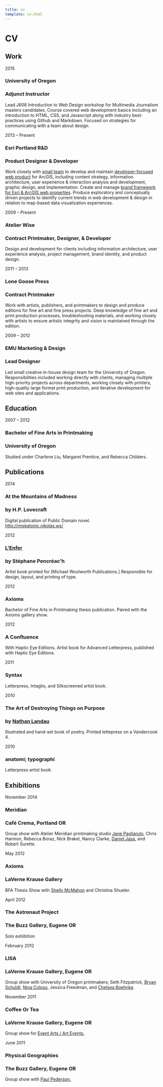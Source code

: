```yaml
---
title: cv
template: cv.html
---
```


# CV

## Work

<date>2015</date>
### University of Oregon
### Adjunct Instructor

Lead J608 Introduction to Web Design workshop for Multimedia Journalism masters candidates. Course covered web development basics including an introduction to HTML, CSS, and Javascript along with industry best-practices using Github and Markdown. Focused on strategies for communicating with a team about design.


<date>2013 – Present</date>
### Esri Portland R&D
### Product Designer & Developer

Work closely with [small team](http://pdx.esri.com/) to develop and maintain [developer-focused web product](https://developers.arcgis.com/en/) for ArcGIS, including content strategy, information architecture, user experience & interaction analysis and development, graphic design, and implementation. Create and manage [brand framework for Esri & ArcGIS web properties](http://esri.github.io/calcite-web/). Produce exploratory and conceptually driven projects to identify current trends in web development & design in relation to map-based data visualization experiences.


<date>2009 – Present</date>
### Atelier Wise
### Contract Printmaker, Designer, & Developer

Design and development for clients including information architecture, user experience analysis, project management, brand identity, and product design.

<date>2011 – 2013</date>
### Lone Goose Press
### Contract Printmaker

Work with artists, publishers, and printmakers to design and produce editions for fine art and fine press projects. Deep knowledge of fine art and print production processes, troubleshooting materials, and working closely with artists to ensure artistic integrity and vision is maintained through the edition.


<date>2009 – 2012</date>
### EMU Marketing & Design
### Lead Designer

Led small creative in-house design team for the University of Oregon. Responsibilities included working directly with clients, managing multiple high-priority projects across departments, working closely with printers, high-quality large format print production, and iterative development for web sites and applications.


## Education

<date>2007 – 2012</date>
### Bachelor of Fine Arts in Printmaking
### University of Oregon
Studied under Charlene Liu, Margaret Prentice, and Rebecca Childers.


## Publications

<date>2014</date>
### At the Mountains of Madness
### by H.P. Lovecraft

Digital publication of Public Domain novel. <br />
http://miskatonic.nikolas.ws/

<date>2012</date>
### [L'Enfer](http://www.michaelwoolworth.com/books/lenfer)
### by Stéphane Pencréac'h
Artist book printed for [Michael Woolworth Publications.] Responsible for design, layout, and printing of type.<br />



<date>2012</date>
### Axioms
Bachelor of Fine Arts in Printmaking thesis publication. Paired with the Axioms gallery show.


<date>2012</date>
### A Confluence
With Haptic Eye Editions. Artist book for Advanced Letterpress, published with Haptic Eye Editions.


<date>2011</date>
### Syntax
Letterpress, Intaglio, and Silkscreened artist book.


<date>2010</date>
### The Art of Destroying Things on Purpose
### by [Nathan Landau](http://nathanlandau.com/)
Illustrated and hand-set book of poetry. Printed lettepress on a Vandercook 4.


<date>2010</date>
### anatomi; typographi
Letterpress artist book.


## Exhibitions

<date>November 2014</date>
### Meridian
### Café Crema, Portland OR

Group show with Atelier Meridian printmaking studio
[Jane Pagliarulo](http://www.ateliermeridian.com/teachers.html), Chris Harmon, Rebecca Boraz, Nick Brakel, Nancy Clarke, [Daniel Jasa](http://danieljasa.com/home.html), and Robert Surette.


<date>May 2012</date>
### Axioms
### LaVerne Krause Gallery

BFA Thesis Show with [Shelly McMahon](http://www.shellymcmahon.com/) and Christina Shueler.


<date>April 2012</date>
### The Astronaut Project
### The Buzz Gallery, Eugene OR

Solo exhibition


<date>February 2012</date>
### LISA
### LaVerne Krause Gallery, Eugene OR

Group show with University of Oregon printmakers; Seth Fitzpatrick, [Bryan Schuldt](https://dribbble.com/btschuldt), [Nina Coloso](http://ncoloso.tumblr.com/), Jessica Freedman, and [Chelsea Boehnke](http://www.cboehnke.com/).


<date>November 2011</date>
### Coffee Or Tea
### LaVerne Krause Gallery, Eugene OR

Group show for [Event Arts / Art Events.](http://eventarts.tumblr.com/)



<date>June 2011</date>
### Physical Geographies
### The Buzz Gallery, Eugene OR

Group show with [Paul Pederson.](http://paulcpederson.com/)

